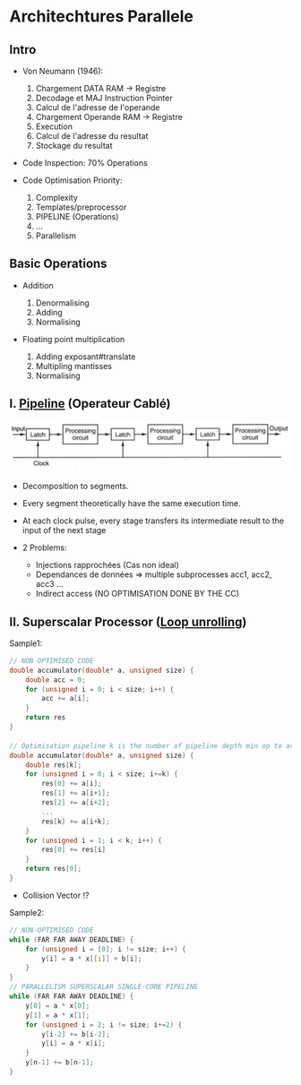 # Architechtures Parallele

## Intro

* Von Neumann (1946):
    1. Chargement DATA RAM -> Registre
    1. Decodage et MAJ Instruction Pointer
    1. Calcul de l'adresse de l'operande
    1. Chargement Operande RAM -> Registre
    1. Execution
    1. Calcul de l'adresse du resultat
    1. Stockage du resultat


* Code Inspection: 70% Operations

* Code Optimisation Priority:
    1. Complexity
    1. Templates/preprocessor
    1. PIPELINE (Operations)
    1. ...
    1. Parallelism

## Basic Operations

* Addition
    1. Denormalising
    2. Adding
    3. Normalising

* Floating point multiplication
    1. Adding exposant#translate
    1. Multipling mantisses
    1. Normalising

## I. [Pipeline](www2.cs.siu.edu/~cs401/Textbook/ch3.pdf) (Operateur Cablé)

![](pipeline.png)

* Decomposition to segments.
* Every segment theoretically have the same execution time.
* At each clock pulse, every stage transfers its intermediate result to the input of the next stage

* 2 Problems:
    * Injections rapprochées (Cas non ideal)
    * Dependances de données => multiple subprocesses acc1, acc2, acc3 ...
    * Indirect access (NO OPTIMISATION DONE BY THE CC)

## II. Superscalar Processor ([Loop unrolling](http://iris.nyit.edu/~bbehesht/EENG641_Resources/Chapter3/MN_Loop_Unrolling.pdf))

Sample1:

``` C
// NON OPTIMISED CODE
double accumulator(double* a, unsigned size) {
    double acc = 0;
    for (unsigned i = 0; i < size; i++) {
        acc += a[i];
    }
    return res
}

// Optimisation pipeline k is the number of pipeline depth min op to achieve the result
double accumulator(double* a, unsigned size) {
    double res[k];
    for (unsigned i = 0; i < size; i+=k) {
        res[0] += a[i];
        res[1] += a[i+1];
        res[2] += a[i+2];
        ...
        res[k] += a[i+k];
    }
    for (unsigned i = 1; i < k; i++) {
        res[0] += res[i]
    }
    return res[0];
}
```

* Collision Vector !?

Sample2:

``` C
// NON-OPTIMISED CODE
while (FAR FAR AWAY DEADLINE) {
    for (unsigned i = [0]; i != size; i++) {
        y[i] = a * x[[i]] + b[i];
    }
}
// PARALLELISM SUPERSCALAR SINGLE-CORE PIPELINE
while (FAR FAR AWAY DEADLINE) {
    y[0] = a * x[0];
    y[1] = a * x[1];
    for (unsigned i = 2; i != size; i+=2) {
        y[i-2] += b[i-2];
        y[i] = a * x[i];
    }
    y[n-1] += b[n-1];
}

```
